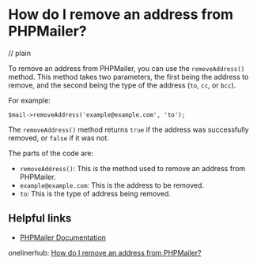 # How do I remove an address from PHPMailer?
// plain

To remove an address from PHPMailer, you can use the `removeAddress()` method. This method takes two parameters, the first being the address to remove, and the second being the type of the address (`to`, `cc`, or `bcc`).

For example:
```
$mail->removeAddress('example@example.com', 'to');
```

The `removeAddress()` method returns `true` if the address was successfully removed, or `false` if it was not.

The parts of the code are:
- `removeAddress()`: This is the method used to remove an address from PHPMailer.
- `example@example.com`: This is the address to be removed.
- `to`: This is the type of address being removed.

## Helpful links
- [PHPMailer Documentation](https://github.com/PHPMailer/PHPMailer/wiki)

onelinerhub: [How do I remove an address from PHPMailer?](https://onelinerhub.com/phpmailer/how-do-i-remove-an-address-from-phpmailer)